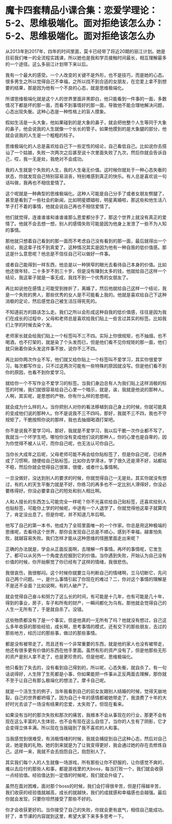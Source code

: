# 魔卡四套精品小课合集：恋爱学理论：5-2、思维极端化。面对拒绝该怎么办：5-2、思维极端化。面对拒绝该怎么办

从2013年到2017年，四年的时间里面，莫卡已经带了将近20期的丽江计划。她是目前我们唯一的全流程实践课，所以她也是我和学员接触时间最长，相互理解最多的一个途径。这么多丽江计划带下来以后。

我有一个最大的感受。一个人改变的关键不是外形，也不是技巧，而是她的心态。很多男生之所以觉得自己不幸福，之所以找不到合适的女朋友，在恋爱上拿不到想要的结果，那是因为他有一个不良的心态，就是思维极端化。

所谓思维极端化就是这个人的世界里面非黑即白，他只能看到一件事的一面，多数情况下都是坏的那一面，而看不到事情好的那一面，导致他不能合理地解决问题，心态出现失衡。这种心态是一种性格上的盲人摸象。

假如生活是一头大象，他如果碰到的是大象的鼻子，就会把他整个人生等同于大象的鼻子，他会说我的人生就像一个长长的管子。如果他摸到的是大象腿的部分，他就会说我的人生是一个粗粗的柱子。

思维极端化的人总是喜欢给自己下一些定性的结论，自己看低自己。比如说你去搭讪了一个姑娘，失败一次两次之后甚至说十次里面失败了九次，然后你就会告诉自己，哎，我一无是处，我绝对不会成功。

我的人生就是个失败的人生，我的人生毫无价值。这时候你就处于一种心态失衡的状态，你就发现自己特别容易沮丧，特别难感到真正的快乐。有人总是喜欢说一句话叫做，我再也不相信爱情了。

这个呢就是一种典型的思维极端化。这种人可能是自己分手了或者女朋友劈腿了，甚至是看到了一些社会的新闻，比如明星嫖娼啦，明星离婚啦，那这些和他生活八竿子打不着的事情，他就会说自己再也不相信爱情了。

他们就觉得，连谁谁谁和谁谁谁那么恩爱都分手了，那这个世界上就没有真正的爱情了。他就不会去想一想，别人的感情失败可能是因为他身上发泄了一些不为人知的事情。

那他就只想着自己看到的那一面而不考虑自己没有看到的那一面，最后就得出一个结论，我这辈子找不到真爱了。这种情况其实是因为他有一种自我的低价值感。那这是什么意思呢？他总是不信任自己可以做好一件事。

或者自己能得到一样东西，他总是以一种狭窄的眼光去看待自己本身的价值。比如他还很年轻，二十多岁不到三十岁，但是没有赚到太多的钱，他就给自己这样一个结论，我这辈子就是一事无成，我找不到一个优秀的女朋友了。

再比如说他在感情上可能受到挫折了，离婚了，然后他就给自己这样一个结论，我是一个失败的男人，那些优秀的女人是不可能看上我的。他就是喜欢给自己下这种消极的定论，然后感觉自己被生活压得死死的。

不知道前方的路该怎么走。我们之所以会形成这种自我的低价值感，往往是因为我们在成长的过程中，父母和老师总是喜欢给我们贴上一些言过其实的标签。比如我们上学的时候去染个发。

老师家长就会给我们贴上一个标签叫不三不四。实际上你很规矩，也不抽烟，也不喝酒，也不打架的，就是染了个头发而已，但是他们看不见你规矩的那一面，他们就只揪着你染头发这件事不放，说你不三不四。

再比如你两次作业不写，他们就又给你贴上一个标签叫不爱学习，其实你很爱学习，每次都写作业，只不过这两次可能有一些特殊的原因就没写。但是他们看不到你的原因，也看不到你爱学习。

就给你一个不写作业不爱学习的标签。当我们身边总有人为我们贴上这样消极的标签的时候，我们就很容易给自己心里一个暗示，就是，诶，我就是他说的那种人。人啊，其实呢，是思想的产物，你有什么样的思想呢。

就会成为什么样的人。当你把别人对你的看法移植到自己身上的时候，你就可能真的变成他们说的那种人。你不是说我不三不四吗，那好，我就不三不四，我也不守规矩了，干脆按照你说的那样，我也去抽烟喝酒打架吧。

你不是说我不爱学习吗，那好，我就是不爱学习，我以后干脆一次作业都不写了，我就当一个坏学生吧。哪怕你没有变成他们说的那种人，你的心里也是自卑的，因为你觉得不被人认可，而你自己呢，也无法认可你自己。

当你长大成年之后呢，父母老师可能不再会给你贴标签了，但是你自己呢，已经养成了习惯啊，随便给自己贴标签。比如你去学滑冰，学了很久还是滑不好，站都站不稳，然后你就会觉得自己很笨，很傻，或者什么事情啊。

一旦没做好，没达到别人的要求的时候，你就觉得自己一无是处。其实你就没有想过，有的人的天生平衡力就是不好，你练习的再多也不一定比别人滑得好，你没必要练得好。你没必要拿自己的短处和别人相比啊。

人和人擅长的东西怎么可能完全一样呢？你不光喜欢给自己贴标签，还喜欢给别人也贴标签，可能你上学的时候呢，中途有一个人退学了，你就觉得他这辈子就算完了，肯定没出息了。但是你呢，并不知道几年后啊。

他写了自己的第一本书，他成为了全班里面唯一的一个作家。你总是用这种极端的思维呢，去看待这个世界，那你会发现自己总是不顺心，感到不幸福，越害怕失败，就越容易失败。我们怎样才能从这种思维的怪圈里面走出来呢？

正确的办法就是，学会从正面反面啊，去理解一件事情。再坏的事情呢，它发生了，都可以从另外一个角度去挖掘到它的价值。当你遇到失败，开始认为自己没有价值的时候，你开始察觉了你已经有了这样的情绪，我很悲伤。

我很哀伤，我很郁闷。这个时候你就要立马判断自己的情绪啊，立马切断它，先问自己两个问题。一，是什么事情引起了你现在的难过？二，你对这个事情的理解是不是还不全面？比如说啊，有的人破产了。

就会觉得自己奋斗和努力了这么长的时间，有可能是十几年，也有可能是几十年，得到的事业，房子，车子和所有的财产，一瞬间都化为乌有。那他就会觉得自己的人生一无所有了，于是就自杀了。没错。

这些物质都没有了是一个事实，但是他真的一无所有了吗？他就没有想过，自己这么多年收获的那些经验，成长啊，思考事情的模式，还有交下的那些朋友，去过的那些地方，经历过的那些事，做过的那些事情。

都是没有被带走了。而且还有一个非常重要的东西，就是他的家人也没有被带走，他还有很多更有价值的东西在他手里面。虽然有形的资产没有了，但是他那些无形的资产是别人拿不走了，也是更珍贵的。但是他呢，思维极端化。

他只看到了失去的，没有看到自己得到的，所以呢，心态失衡，就自杀了。有一句话说得好，人生除了生死都是小事，你如果能把一件事从正反两面去理解，那你就不至于让自己有那么极端化的想法了。摩卡自己呢。

就是一个活生生的例子，当年我看到自己的前女友跟别人结婚的时候，觉得天崩地裂，自己的世界都坍塌了。因为自己十年的感情都被她带走了，我浪费了十年的大好时光去谈了一场没有结果的恋爱，太失败了。但现在看来。

如果没有当时的那次失败和那次的痛苦，我根本不会从事现在的行业，那更不会有现在这么丰富的人生体验，也不会有现在这么自信了。当你的人生有了阴影，它才会变得立体丰满。所以现在当我碰到了我不喜欢的人和事。

当我感觉到很难受，有消极情绪的时候，我就会捕捉到自己这种心态，然后对自己说，她是我的礼物。她的到来就是为了让我变得更好，我会通过她的存在去修炼自己。这样一来，我就不会去抱怨自己，抱怨别人了。

其实我们每个人的人生就像一场游戏，所有那些让你不舒服的，让你感觉不爽的，难以去应付的那些人和事，都是游戏里的大boss，每当打败一个，我们就会收获一点经验值。经验值达到一定值的时候呢，我们就会升级了。

虽然在面对困难，面对那个boss的时候，我们会打得很辛苦，但是打得越辛苦，我们收获的经验值就越高，成长的就越快，我们的成就感和幸福感也会越强。最后你就会发现，只要你坦然接受了那些不好的。

你才会收获更好的。当你接受了自己的失败，你就会更有底气，相信自己能成功。好了，本节课的内容就到这里，希望大家下来多多思考一下。

